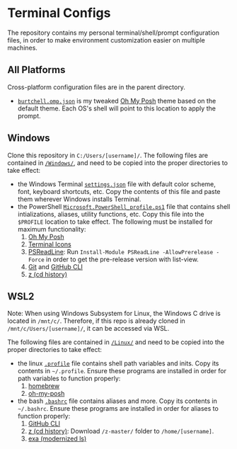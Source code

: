 # Terminal Configs

The repository contains my personal terminal/shell/prompt configuration files, in order to make environment customization easier on multiple machines.

## All Platforms

Cross-platform configuration files are in the parent directory.
- [```burtchell.omp.json```](https://github.com/dukeofjukes/configs/blob/main/burtchell.omp.json) is my tweaked [Oh My Posh](https://ohmyposh.dev/) theme based on the default theme. Each OS's shell will point to this location to apply the prompt.

## Windows

Clone this repository in ```C:/Users/[username]/```. The following files are contained in [```/Windows/```](https://github.com/dukeofjukes/configs/tree/main/Windows), and need to be copied into the proper directories to take effect:
- the Windows Terminal [```settings.json```](https://github.com/dukeofjukes/configs/blob/main/Windows/terminal.settings.json) file with default color scheme, font, keyboard shortcuts, etc. Copy the contents of this file and paste them wherever Windows installs Terminal.
- the PowerShell [```Microsoft.PowerShell_profile.ps1```](https://github.com/dukeofjukes/configs/blob/main/Windows/Microsoft.PowerShell_profile.ps1) file that contains shell intializations, aliases, utility functions, etc. Copy this file into the ```$PROFILE``` location to take effect. The following must be installed for maximum functionality:
  1. [Oh My Posh](https://ohmyposh.dev/)
  2. [Terminal Icons](https://github.com/devblackops/Terminal-Icons)
  3. [PSReadLine](https://github.com/PowerShell/PSReadLine): Run ```Install-Module PSReadLine -AllowPrerelease -Force``` in order to get the pre-release version with list-view.
  4. [Git](https://gitforwindows.org/) and [GitHub CLI](https://github.com/cli/cli)
  5. [z (cd history)](https://www.powershellgallery.com/packages/z/1.1.13)

## WSL2

Note: When using Windows Subsystem for Linux, the Windows C drive is located in ```/mnt/c/```. Therefore, if this repo is already cloned in ```/mnt/c/Users/[username]/```, it can be accessed via WSL.

The following files are contained in [```/Linux/```](https://github.com/dukeofjukes/configs/tree/main/Linux) and need to be copied into the proper directories to take effect:
- the linux [```.profile```](https://github.com/dukeofjukes/configs/blob/main/Linux/.profile) file contains shell path variables and inits. Copy its contents in ```~/.profile```. Ensure these programs are installed in order for path variables to function properly:
  1. [homebrew](https://brew.sh)
  2. [oh-my-posh](https://ohmyposh.dev/)
- the bash [```.bashrc```](https://github.com/dukeofjukes/configs/blob/main/Linux/.bashrc) file contains aliases and more. Copy its contents in ```~/.bashrc```. Ensure these programs are installed in order for aliases to function properly:
  1. [GitHub CLI](https://github.com/cli/cli)
  2. [z (cd history)](https://github.com/rupa/z): Download ```/z-master/``` folder to ```/home/[username]```.
  3. [exa (modernized ls)](https://github.com/ogham/exa)
